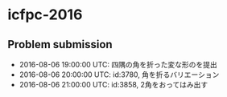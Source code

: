 # icfpc-2016

## Problem submission
- 	2016-08-06 19:00:00 UTC: 四隅の角を折った変な形のを提出
- 	2016-08-06 20:00:00 UTC: id:3780, 角を折るバリエーション
- 	2016-08-06 21:00:00 UTC: id:3858, 2角をおってはみ出す
